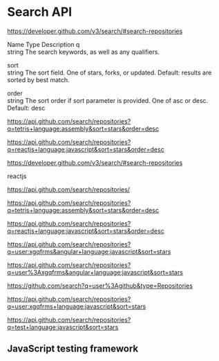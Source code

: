 # Search API  


https://developer.github.com/v3/search/#search-repositories


Name    Type    Description
q   
string  The search keywords, as well as any qualifiers.

sort    
string  The sort field. One of stars, forks, or updated. Default: results are sorted by best match.

order   
string  The sort order if sort parameter is provided. One of asc or desc. Default: desc



https://api.github.com/search/repositories?q=tetris+language:assembly&sort=stars&order=desc


https://api.github.com/search/repositories?q=reactjs+language:javascript&sort=stars&order=desc




https://developer.github.com/v3/search/#search-repositories

reactjs

https://api.github.com/search/repositories/

https://api.github.com/search/repositories?q=tetris+language:assembly&sort=stars&order=desc

https://api.github.com/search/repositories?q=reactjs+language:javascript&sort=stars&order=desc



https://api.github.com/search/repositories?q=user:xgqfrms&angular+language:javascript&sort=stars


https://api.github.com/search/repositories?q=user%3Axgqfrms&angular+language:javascript&sort=stars

https://github.com/search?q=user%3Agithub&type=Repositories



https://api.github.com/search/repositories?q=user:xgqfrms+language:javascript&sort=stars





https://api.github.com/search/repositories?q=test+language:javascript&sort=stars


## JavaScript testing framework 






